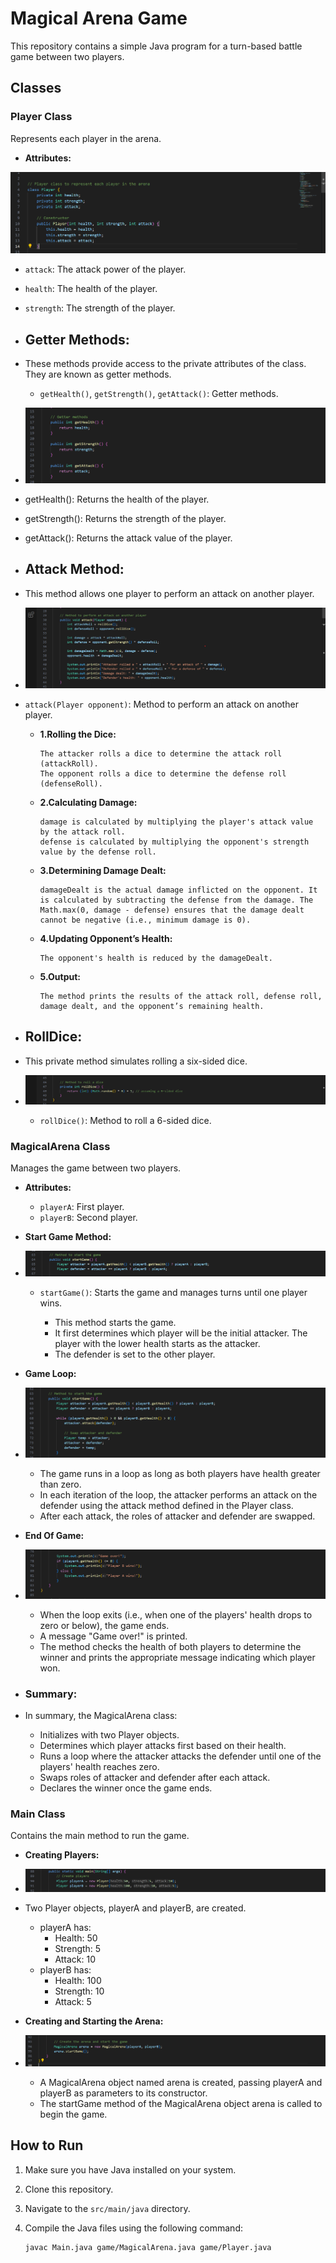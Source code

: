 # Magical Arena Game

This repository contains a simple Java program for a turn-based battle game between two players.

## Classes

### Player Class

Represents each player in the arena.

- **Attributes:**
  
![Reference Image](/Images/Attributes.png)

  - `attack`: The attack power of the player.
  - `health`: The health of the player.
  - `strength`: The strength of the player.
  

- ## Getter Methods:
- These methods provide access to the private attributes of the class. They are known as getter methods.


  - `getHealth()`, `getStrength()`, `getAttack()`: Getter methods.

- ![Method Image](/Images/Getter%20Method.png)

  
- getHealth(): Returns the health of the player.
- getStrength(): Returns the strength of the player.
- getAttack(): Returns the attack value of the player.
  

- ## Attack Method:
  
- This method allows one player to perform an attack on another player.
- ![Attack Image](/Images/Attack.png)

- `attack(Player opponent)`: Method to perform an attack on another player.
  
  - **1.Rolling the Dice:**

        The attacker rolls a dice to determine the attack roll (attackRoll).
        The opponent rolls a dice to determine the defense roll (defenseRoll).

  - **2.Calculating Damage:**
  
        damage is calculated by multiplying the player's attack value by the attack roll.
        defense is calculated by multiplying the opponent's strength value by the defense roll.

  - **3.Determining Damage Dealt:**
  
        damageDealt is the actual damage inflicted on the opponent. It is calculated by subtracting the defense from the damage. The Math.max(0, damage - defense) ensures that the damage dealt cannot be negative (i.e., minimum damage is 0).

  - **4.Updating Opponent’s Health:**

        The opponent's health is reduced by the damageDealt.

  - **5.Output:**
  
        The method prints the results of the attack roll, defense roll, damage dealt, and the opponent’s remaining health.

- ## RollDice:

- This private method simulates rolling a six-sided dice.
  
- ![RollDice](/Images/RollDice.png)
  

  - `rollDice()`: Method to roll a 6-sided dice.

### MagicalArena Class

Manages the game between two players.

- **Attributes:**
  - `playerA`: First player.
  - `playerB`: Second player.

- **Start Game Method:**

- ![startGame](/Images/StartGame.png)
  - `startGame()`: Starts the game and manages turns until one player wins.
  
    - This method starts the game.
    - It first determines which player will be the initial attacker. The player with the lower health starts as the attacker.
    - The defender is set to the other player.
  
- **Game Loop:**

- ![GameLoop](/Images/GameLoop.png)

     - The game runs in a loop as long as both players have health greater than zero.
     - In each iteration of the loop, the attacker performs an attack on the defender using the attack method defined in the Player class.
     - After each attack, the roles of attacker and defender are swapped.

- **End Of Game:**
  
- ![EndGame](/Images/EndGame.png)

    - When the loop exits (i.e., when one of the players' health drops to zero or below), the game ends.
    - A message "Game over!" is printed.
    - The method checks the health of both players to determine the winner and prints the appropriate message indicating which player won.

- ### Summary:
- In summary, the MagicalArena class:

    -  Initializes with two Player objects.
    -  Determines which player attacks first based on their health.
    -  Runs a loop where the attacker attacks the defender until one of the players' health reaches zero.
    -  Swaps roles of attacker and defender after each attack.
    -  Declares the winner once the game ends.


### Main Class

Contains the main method to run the game.

- **Creating Players:**

- ![creatingPalyer](/Images/Creating.png)

- Two Player objects, playerA and playerB, are created.
    - playerA has:
        - Health: 50
        - Strength: 5
        - Attack: 10
    - playerB has:
        - Health: 100
        - Strength: 10
        - Attack: 5

- **Creating and Starting the Arena:**

- ![creatingStarting](/Images/CreatingSorting.png) 

    - A MagicalArena object named arena is created, passing playerA and playerB as parameters to its constructor.
    - The startGame method of the MagicalArena object arena is called to begin the game. 

<!-- ## How to Run

1. Clone the repository.
2. Compile the Java files.
3. Run the `Main` class.` -->

## How to Run

1. Make sure you have Java installed on your system.
2. Clone this repository.
3. Navigate to the `src/main/java` directory.
4. Compile the Java files using the following command:

   ```bash
   javac Main.java game/MagicalArena.java game/Player.java